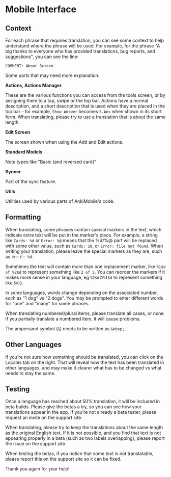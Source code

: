 # Mobile Interface

## Context

For each phrase that requires translation, you can see some context to
help understand where the phrase will be used. For example, for the
phrase "A big thanks to everyone who has provided translations, bug
reports, and suggestions", you can see the line:

    COMMENT: About Screen

Some parts that may need more explanation:

**Actions, Actions Manager**

These are the various functions you can access from the tools
screen, or by assigning them to a tap, swipe or the top bar. Actions
have a normal description, and a short description that is used when
they are placed in the top bar - for example, `Show Answer` becomes
`S.Ans` when shown in its short form. When translating, please try
to use a translation that is about the same length.

**Edit Screen**

The screen shown when using the Add and Edit actions.

**Standard Models**

Note types like "Basic (and reversed card)"

**Syncer**

Part of the sync feature.

**Utils**

Utilities used by various parts of AnkiMobile's code.

## Formatting

When translating, some phrases contain special markers in the text,
which indicate extra text will be put in the marker's place. For
example, a string like `Cards: %d` or `Error: %@` means that the %d/%@
part will be replaced with some other value, such as `Cards: 10`, or
`Error: file not found`. When writing your translation, please leave the
special markers as they are, such as `カード: %d`.

Sometimes the text will contain more than one replacement marker, like
`%1$d of %2$d` to represent something like `2 of 5`. You can reorder the
markers if it makes more sense in your language, eg `%2$dの%1$d` to
represent something like `5の2`.

In some languages, words change depending on the associated number, such
as "1 dog" vs "2 dogs". You may be prompted to enter different words
for "one" and "many" for some phrases.

When translating numbered/plural items, please translate all cases, or
none. If you partially translate a numbered item, it will cause
problems.

The ampersand symbol (`&`) needs to be written as `&nbsp;`.

## Other Languages

If you're not sure how something should be translated, you can click on the
Locales tab on the right. That will reveal how the text has been translated in
other languages, and may make it clearer what has to be changed vs what needs
to stay the same.

## Testing

Once a language has reached about 50% translation, it will be included in beta
builds. Please give the betas a try, so you can see how your translations
appear in the app. If you're not already a beta tester, please request an
invite on the support site.

When translating, please try to keep the translations about the same
length as the original English text. If it is not possible, and you find
that text is not appearing properly in a beta (such as two labels
overlapping), please report the issue on the support site.

When testing the betas, if you notice that some text is not
translatable, please report this on the support site so it can be fixed.

Thank you again for your help!
